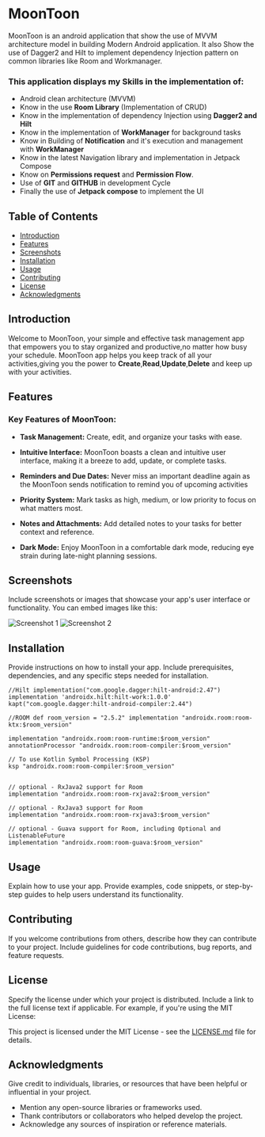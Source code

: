 # MoonToon

MoonToon is an android application that show the use of MVVM architecture model in building Modern Android application.
It also Show the use of Dagger2 and Hilt to implement dependency Injection pattern on common libraries like Room and Workmanager.

### This application displays my Skills in the implementation of:
- Android clean architecture (MVVM)
- Know in the use **Room Library** (Implementation of CRUD)
- Know in the implementation of dependency Injection using **Dagger2 and Hilt**
- Know in the implementation of **WorkManager** for background tasks
- Know in Building of **Notification** and it's execution and management with **WorkManager**
- Know in the latest Navigation library and implementation in Jetpack Compose
- Know on **Permissions request** and **Permission Flow**.
- Use of **GIT** and **GITHUB** in development Cycle
- Finally the use of **Jetpack compose** to implement the UI


## Table of Contents

- [Introduction](#introduction)
- [Features](#features)
- [Screenshots](#screenshots)
- [Installation](#installation)
- [Usage](#usage)
- [Contributing](#contributing)
- [License](#license)
- [Acknowledgments](#acknowledgments)

## Introduction
Welcome to MoonToon, your simple and effective task management app that empowers you to stay organized and productive,no matter how busy your schedule.
MoonToon app helps you keep track of all your activities,giving you the power to **Create**,**Read**,**Update**,**Delete** and keep up with your activities.

## Features

### Key Features of MoonToon:

- **Task Management:** Create, edit, and organize your tasks with ease.

- **Intuitive Interface:** MoonToon boasts a clean and intuitive user interface, making it a breeze to add, update, or complete tasks.

- **Reminders and Due Dates:** Never miss an important deadline again as the MoonToon sends notification to remind you of upcoming activities

- **Priority System:** Mark tasks as high, medium, or low priority to focus on what matters most.

- **Notes and Attachments:** Add detailed notes to your tasks for better context and reference.

- **Dark Mode:** Enjoy MoonToon in a comfortable dark mode, reducing eye strain during late-night planning sessions.


## Screenshots

Include screenshots or images that showcase your app's user interface or functionality. You can embed images like this:

![Screenshot 1](/path/to/screenshot1.png)
![Screenshot 2](/path/to/screenshot2.png)

## Installation

Provide instructions on how to install your app. Include prerequisites, dependencies, and any specific steps needed for installation.

`//Hilt
implementation("com.google.dagger:hilt-android:2.47")
implementation 'androidx.hilt:hilt-work:1.0.0'
kapt("com.google.dagger:hilt-android-compiler:2.44") `


`//ROOM
def room_version = "2.5.2"
implementation "androidx.room:room-ktx:$room_version" `

    implementation "androidx.room:room-runtime:$room_version"
    annotationProcessor "androidx.room:room-compiler:$room_version"

    // To use Kotlin Symbol Processing (KSP)
    ksp "androidx.room:room-compiler:$room_version"


    // optional - RxJava2 support for Room
    implementation "androidx.room:room-rxjava2:$room_version"

    // optional - RxJava3 support for Room
    implementation "androidx.room:room-rxjava3:$room_version"

    // optional - Guava support for Room, including Optional and ListenableFuture
    implementation "androidx.room:room-guava:$room_version"

    
## Usage

Explain how to use your app. Provide examples, code snippets, or step-by-step guides to help users understand its functionality.

## Contributing

If you welcome contributions from others, describe how they can contribute to your project. Include guidelines for code contributions, bug reports, and feature requests.

## License

Specify the license under which your project is distributed. Include a link to the full license text if applicable. For example, if you're using the MIT License:

This project is licensed under the MIT License - see the [LICENSE.md](LICENSE.md) file for details.

## Acknowledgments

Give credit to individuals, libraries, or resources that have been helpful or influential in your project.

- Mention any open-source libraries or frameworks used.
- Thank contributors or collaborators who helped develop the project.
- Acknowledge any sources of inspiration or reference materials.

